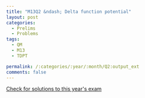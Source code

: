 ```yaml
---
title: "M13Q2 &ndash; Delta function potential"
layout: post
categories:
  - Prelims
  - Problems
tags:
  - QM
  - M13
  - TDPT

permalink: /:categories/:year/:month/Q2:output_ext
comments: false
---
```

<object data="2013M2Q.pdf" type="application/pdf" width="100%" height="500"></object>
<div class="message"><a href='https://princetonprelim.com/prelim/31/'>Check for solutions to this year's exam</a></div>